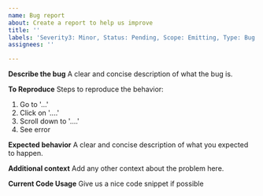 ```yaml
---
name: Bug report
about: Create a report to help us improve
title: ''
labels: 'Severity3: Minor, Status: Pending, Scope: Emitting, Type: Bug'
assignees: ''

---
```


**Describe the bug**
A clear and concise description of what the bug is.

**To Reproduce**
Steps to reproduce the behavior:
1. Go to '...'
2. Click on '....'
3. Scroll down to '....'
4. See error

**Expected behavior**
A clear and concise description of what you expected to happen.

**Additional context**
Add any other context about the problem here.

**Current Code Usage**
Give us a nice code snippet if possible
